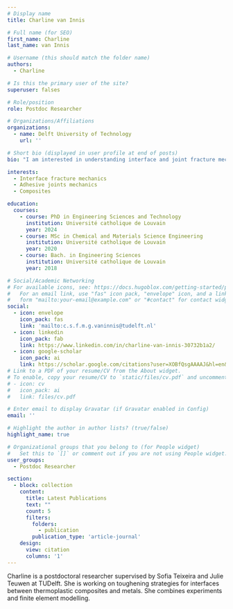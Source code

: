 ```yaml
---
# Display name
title: Charline van Innis

# Full name (for SEO)
first_name: Charline
last_name: van Innis

# Username (this should match the folder name)
authors:
  - Charline

# Is this the primary user of the site?
superuser: falses

# Role/position
role: Postdoc Researcher

# Organizations/Affiliations
organizations:
  - name: Delft University of Technology
    url: ''

# Short bio (displayed in user profile at end of posts)
bio: "I am interested in understanding interface and joint fracture mechanics to investigate toughening mechanisms."

interests:
  - Interface fracture mechanics
  - Adhesive joints mechanics
  - Composites

education:
  courses:
    - course: PhD in Engineering Sciences and Technology
      institution: Université catholique de Louvain
      year: 2024
    - course: MSc in Chemical and Materials Science Engineering
      institution: Université catholique de Louvain
      year: 2020
    - course: Bach. in Engineering Sciences
      institution: Université catholique de Louvain
      year: 2018

# Social/Academic Networking
# For available icons, see: https://docs.hugoblox.com/getting-started/page-builder/#icons
#   For an email link, use "fas" icon pack, "envelope" icon, and a link in the
#   form "mailto:your-email@example.com" or "#contact" for contact widget.
social:
  - icon: envelope
    icon_pack: fas
    link: 'mailto:c.s.f.m.g.vaninnis@tudelft.nl'
  - icon: linkedin
    icon_pack: fab
    link: https://www.linkedin.com/in/charline-van-innis-30732b1a2/
  - icon: google-scholar
    icon_pack: ai
    link: https://scholar.google.com/citations?user=XOBfQsgAAAAJ&hl=en&oi=ao
# Link to a PDF of your resume/CV from the About widget.
# To enable, copy your resume/CV to `static/files/cv.pdf` and uncomment the lines below.
# - icon: cv
#   icon_pack: ai
#   link: files/cv.pdf

# Enter email to display Gravatar (if Gravatar enabled in Config)
email: ''

# Highlight the author in author lists? (true/false)
highlight_name: true

# Organizational groups that you belong to (for People widget)
#   Set this to `[]` or comment out if you are not using People widget.
user_groups:
  - Postdoc Researcher

section:
  - block: collection
    content:
      title: Latest Publications
      text: ""
      count: 5
      filters:
        folders:
          - publication
        publication_type: 'article-journal'
    design:
      view: citation
      columns: '1'
---
```


Charline is a postdoctoral researcher supervised by Sofia Teixeira and Julie Teuwen at TUDelft. She is working on toughening strategies for interfaces between thermoplastic composites and metals. She combines experiments and finite element modelling.
